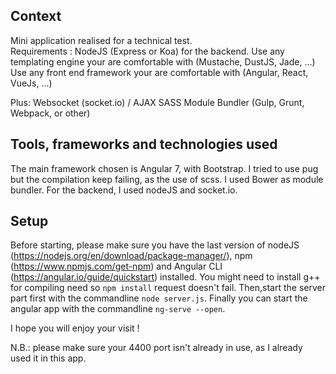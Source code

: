 ## Context

Mini application realised for a technical test.
<br />Requirements :
NodeJS (Express or Koa) for the backend.
Use any templating engine your are comfortable with (Mustache, DustJS, Jade, …)
Use any front end framework your are comfortable with (Angular, React, VueJs, ...)

Plus:
Websocket (socket.io) / AJAX
SASS
Module Bundler (Gulp, Grunt, Webpack, or other)

## Tools, frameworks and technologies used
The main framework chosen is Angular 7, with Bootstrap.
I tried to use pug but the compilation keep failing, as the use of scss.
I used Bower as module bundler.
For the backend, I used nodeJS and socket.io.

## Setup

Before starting, please make sure you have the last version of nodeJS (https://nodejs.org/en/download/package-manager/), npm (https://www.npmjs.com/get-npm) and Angular CLI (https://angular.io/guide/quickstart) installed.
You might need to install g++ for compiling need so `npm install` request doesn't fail.
Then,start the server part first with the commandline `node server.js`.
Finally you can start the angular app with the commandline `ng-serve --open`.

I hope you will enjoy your visit !


N.B.: please make sure your 4400 port isn't already in use, as I already used it in this app.
